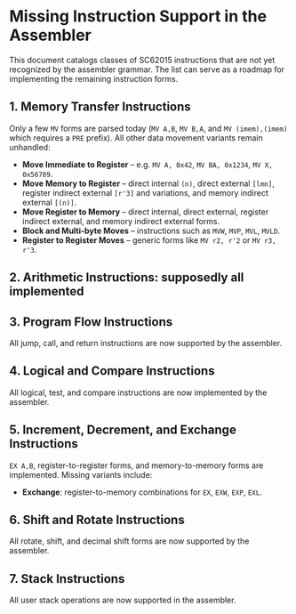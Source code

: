 # Missing Instruction Support in the Assembler

This document catalogs classes of SC62015 instructions that are not yet recognized by the assembler grammar. The list can serve as a roadmap for implementing the remaining instruction forms.

## 1. Memory Transfer Instructions
Only a few `MV` forms are parsed today (`MV A,B`, `MV B,A`, and `MV (imem),(imem)` which requires a `PRE` prefix). All other data movement variants remain unhandled:

- **Move Immediate to Register** – e.g. `MV A, 0x42`, `MV BA, 0x1234`, `MV X, 0x56789`.
- **Move Memory to Register** – direct internal `(n)`, direct external `[lmn]`, register indirect external `[r'3]` and variations, and memory indirect external `[(n)]`.
- **Move Register to Memory** – direct internal, direct external, register indirect external, and memory indirect external forms.
- **Block and Multi-byte Moves** – instructions such as `MVW`, `MVP`, `MVL`, `MVLD`.
- **Register to Register Moves** – generic forms like `MV r2, r'2` or `MV r3, r'3`.

## 2. Arithmetic Instructions: supposedly all implemented

## 3. Program Flow Instructions
All jump, call, and return instructions are now supported by the assembler.

## 4. Logical and Compare Instructions
All logical, test, and compare instructions are now implemented by the assembler.

## 5. Increment, Decrement, and Exchange Instructions
`EX A,B`, register-to-register forms, and memory-to-memory forms are implemented.
Missing variants include:

- **Exchange**: register-to-memory combinations for `EX`, `EXW`, `EXP`, `EXL`.

## 6. Shift and Rotate Instructions
All rotate, shift, and decimal shift forms are now supported by the assembler.

## 7. Stack Instructions
All user stack operations are now supported in the assembler.

